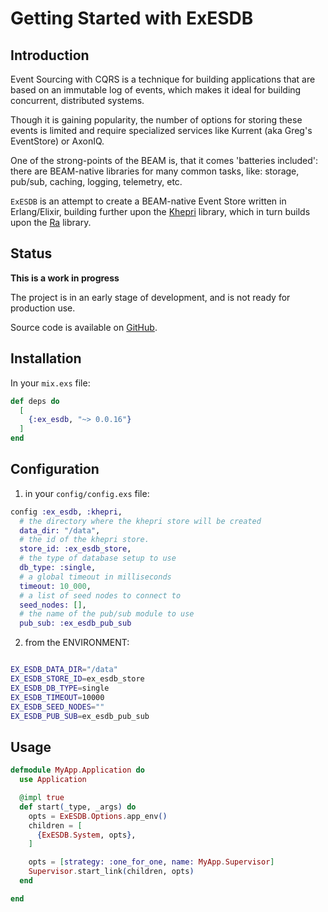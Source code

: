 # Getting Started with ExESDB

## Introduction

Event Sourcing with CQRS is a technique for building applications that are based on an immutable log of events, which makes it ideal for building concurrent, distributed systems.

Though it is gaining popularity, the number of options for storing these events is limited and require specialized services like Kurrent (aka Greg's EventStore) or AxonIQ.

One of the strong-points of the BEAM is, that it comes 'batteries included': there are BEAM-native libraries for many common tasks, like: storage, pub/sub, caching, logging, telemetry, etc.

`ExESDB` is an attempt to create a BEAM-native Event Store written in Erlang/Elixir, building further upon the [Khepri](https://github.com/rabbitmq/khepri) library, which in turn builds upon the [Ra](https://github.com/rabbitmq/ra) library.

## Status

**This is a work in progress**

The project is in an early stage of development, and is not ready for production use.

Source code is available on [GitHub](https://github.com/beam-campus/ex-esdb).

## Installation

In your `mix.exs` file:

```elixir
def deps do
  [
    {:ex_esdb, "~> 0.0.16"}
  ]
end
```

## Configuration

1. in your `config/config.exs` file:

```elixir
config :ex_esdb, :khepri,
  # the directory where the khepri store will be created
  data_dir: "/data",
  # the id of the khepri store.
  store_id: :ex_esdb_store,
  # the type of database setup to use
  db_type: :single,
  # a global timeout in milliseconds
  timeout: 10_000,
  # a list of seed nodes to connect to
  seed_nodes: [],
  # the name of the pub/sub module to use
  pub_sub: :ex_esdb_pub_sub

```

2. from the ENVIRONMENT:

```bash

EX_ESDB_DATA_DIR="/data"
EX_ESDB_STORE_ID=ex_esdb_store
EX_ESDB_DB_TYPE=single
EX_ESDB_TIMEOUT=10000
EX_ESDB_SEED_NODES=""
EX_ESDB_PUB_SUB=ex_esdb_pub_sub

```

## Usage

```elixir
defmodule MyApp.Application do
  use Application

  @impl true
  def start(_type, _args) do
    opts = ExESDB.Options.app_env()
    children = [
      {ExESDB.System, opts},
    ]

    opts = [strategy: :one_for_one, name: MyApp.Supervisor]
    Supervisor.start_link(children, opts)
  end

end
```
